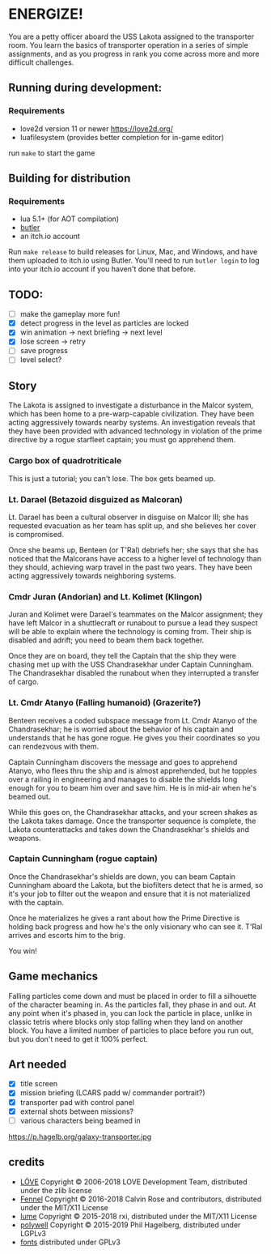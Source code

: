 # ENERGIZE!

You are a petty officer aboard the USS Lakota assigned to the transporter
room. You learn the basics of transporter operation in a series of simple
assignments, and as you progress in rank you come across more and more
difficult challenges.

## Running during development:

### Requirements
* love2d version 11 or newer https://love2d.org/
* luafilesystem (provides better completion for in-game editor)

run `make` to start the game

## Building for distribution

### Requirements

* lua 5.1+ (for AOT compilation)
* [butler](https://itch.io/docs/butler/installing.html)
* an itch.io account

Run `make release` to build releases for Linux, Mac, and Windows, and
have them uploaded to itch.io using Butler. You'll need to run `butler
login` to log into your itch.io account if you haven't done that before.

## TODO:

* [ ] make the gameplay more fun!
* [X] detect progress in the level as particles are locked
* [X] win animation -> next briefing -> next level
* [X] lose screen -> retry
* [ ] save progress
* [ ] level select?

## Story

The Lakota is assigned to investigate a disturbance in the Malcor
system, which has been home to a pre-warp-capable civilization. They
have been acting aggressively towards nearby systems. An investigation
reveals that they have been provided with advanced technology in
violation of the prime directive by a rogue starfleet captain; you
must go apprehend them.

### Cargo box of quadrotriticale

This is just a tutorial; you can't lose. The box gets beamed up.

### Lt. Darael (Betazoid disguized as Malcoran)

Lt. Darael has been a cultural observer in disguise on Malcor III; she
has requested evacuation as her team has split up, and she believes her
cover is compromised.

Once she beams up, Benteen (or T'Ral) debriefs her; she says that she
has noticed that the Malcorans have access to a higher level of
technology than they should, achieving warp travel in the past two
years. They have been acting aggressively towards neighboring systems.

### Cmdr Juran (Andorian) and Lt. Kolimet (Klingon)

Juran and Kolimet were Darael's teammates on the Malcor assignment;
they have left Malcor in a shuttlecraft or runabout to pursue a lead
they suspect will be able to explain where the technology is coming
from. Their ship is disabled and adrift; you need to beam them back
together.

Once they are on board, they tell the Captain that the ship they were
chasing met up with the USS Chandrasekhar under Captain
Cunningham. The Chandrasekhar disabled the runabout when they
interrupted a transfer of cargo.

### Lt. Cmdr Atanyo (Falling humanoid) (Grazerite?)

Benteen receives a coded subspace message from Lt. Cmdr Atanyo of the
Chandrasekhar; he is worried about the behavior of his captain and
understands that he has gone rogue. He gives you their coordinates so
you can rendezvous with them.

Captain Cunningham discovers the message and goes to apprehend Atanyo,
who flees thru the ship and is almost apprehended, but he topples over
a railing in engineering and manages to disable the shields long
enough for you to beam him over and save him. He is in mid-air when
he's beamed out.

While this goes on, the Chandrasekhar attacks, and your screen shakes
as the Lakota takes damage. Once the transporter sequence is complete,
the Lakota counterattacks and takes down the Chandrasekhar's shields
and weapons.

### Captain Cunningham (rogue captain)

Once the Chandrasekhar's shields are down, you can beam Captain
Cunningham aboard the Lakota, but the biofilters detect that he is
armed, so it's your job to filter out the weapon and ensure that it is
not materialized with the captain.

Once he materializes he gives a rant about how the Prime Directive is
holding back progress and how he's the only visionary who can see it.
T'Ral arrives and escorts him to the brig.

You win!

## Game mechanics

Falling particles come down and must be placed in order to fill a silhouette
of the character beaming in. As the particles fall, they phase in and out.
At any point when it's phased in, you can lock the particle in place, unlike
in classic tetris where blocks only stop falling when they land on another
block. You have a limited number of particles to place before you run out,
but you don't need to get it 100% perfect.

## Art needed

* [X] title screen
* [X] mission briefing (LCARS padd w/ commander portrait?)
* [X] transporter pad with control panel
* [X] external shots between missions?
* [ ] various characters being beamed in

https://p.hagelb.org/galaxy-transporter.jpg

## credits

* [LÖVE](https://love2d.org) Copyright © 2006-2018 LOVE Development Team, distributed under the zlib license
* [Fennel](https://github.com/bakpakin/Fennel) Copyright © 2016-2018 Calvin Rose and contributors, distributed under the MIT/X11 License
* [lume](https://github.com/rxi/lume) Copyright © 2015-2018 rxi, distributed under the MIT/X11 License
* [polywell](https://git.sr.ht/~technomancy/polywell) Copyright © 2015-2019 Phil Hagelberg, distributed under LGPLv3
* [fonts](https://github.com/wrstone/fonts-startrek) distributed under GPLv3
